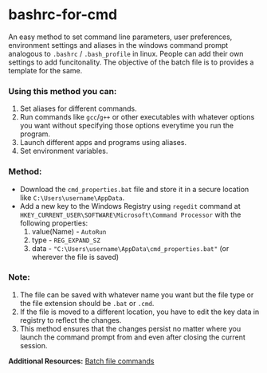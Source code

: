 # bashrc-for-cmd
An easy method to set command line parameters, user preferences, environment settings and aliases in the windows command prompt analogous to `.bashrc` / `.bash_profile` in linux. People can add their own settings to add funcitonality. The objective of the batch file is to provides a template for the same.


### Using this method you can:

1. Set aliases for different commands.
2. Run commands like `gcc`/`g++` or other executables with whatever options you want without specifying those options everytime you run the program.
3. Launch different apps and programs using aliases.
4. Set environment variables.

### Method:

- Download the `cmd_properties.bat` file and store it in a secure location like `C:\Users\username\AppData`.
- Add a new key to the Windows Registry using `regedit` command at `HKEY_CURRENT_USER\SOFTWARE\Microsoft\Command Processor` with the following properties:
  1. value(Name) - `AutoRun`
  2. type - `REG_EXPAND_SZ`
  3. data - `"C:\Users\username\AppData\cmd_properties.bat"`	(or wherever the file is saved)

### Note:

1. The file can be saved with whatever name you want but the file type or the file extension should be `.bat` or `.cmd`.
2. If the file is moved to a different location, you have to edit the key data in registry to reflect the changes.
3. This method ensures that the changes persist no matter where you launch the command prompt from and even after closing the current session.

**Additional Resources:**
[Batch file commands](http://academic.evergreen.edu/projects/biophysics/technotes/program/batch.htm)
